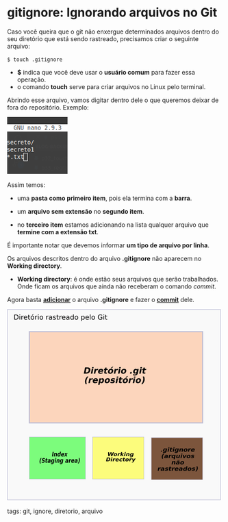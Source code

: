 # gitignore: Ignorando arquivos no Git


Caso você queira que o git não enxergue determinados arquivos dentro do seu diretório que está sendo rastreado, precisamos criar o seguinte arquivo:

```
$ touch .gitignore
```

- **$** indica que você deve usar o **usuário comum** para fazer essa operação.
- o comando **touch** serve para criar arquivos no Linux pelo terminal.

Abrindo esse arquivo, vamos digitar dentro dele o que queremos deixar de fora do repositório. Exemplo:

![editando arquivo .gitignore](img/p0006-0.png)

Assim temos: 

- uma **pasta como primeiro item**, pois ela termina com a **barra**.

- um **arquivo sem extensão** no **segundo item**.

- no **terceiro item** estamos adicionando na lista qualquer arquivo que **termine com a extensão txt**.

É importante notar que devemos informar **um tipo de arquivo por linha**.

Os arquivos descritos dentro do arquivo **.gitignore** não aparecem no **Working directory**.

- **Working directory**: é onde estão seus arquivos que serão trabalhados. Onde ficam os arquivos que ainda não receberam o comando *commit*.

Agora basta **[adicionar](p0002_add.md)** o arquivo **.gitignore** e fazer o **[commit](p0004_commit.md)** dele.

![gitignore no fluxo do git](img/p0006-1.png)

tags: git, ignore, diretorio, arquivo
